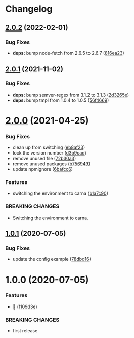 # Changelog

## [2.0.2](https://github.com/kettil/commitlint-config/compare/2.0.1...2.0.2) (2022-02-01)


### Bug Fixes

* **deps:** bump node-fetch from 2.6.5 to 2.6.7 ([816ea23](https://github.com/kettil/commitlint-config/commit/816ea2365aa58a4087caad2a0758606bc11438c9))

## [2.0.1](https://github.com/kettil/commitlint-config/compare/2.0.0...2.0.1) (2021-11-02)


### Bug Fixes

* **deps:** bump semver-regex from 3.1.2 to 3.1.3 ([2d3265e](https://github.com/kettil/commitlint-config/commit/2d3265edf94952338b6929a01727dd98df85a329))
* **deps:** bump tmpl from 1.0.4 to 1.0.5 ([56f4669](https://github.com/kettil/commitlint-config/commit/56f46698b65fdcefb64b0f5a81071b4c271ee7ce))

# [2.0.0](https://github.com/kettil/commitlint-config/compare/1.0.1...2.0.0) (2021-04-25)


### Bug Fixes

* clean up from switching ([eb8af23](https://github.com/kettil/commitlint-config/commit/eb8af2398a9a63e2e7738f25142ee425c2a71f71))
* lock the version number ([d3b9cad](https://github.com/kettil/commitlint-config/commit/d3b9cadebd007f27ba14740737cfde281d96174e))
* remove unused file ([72b30a3](https://github.com/kettil/commitlint-config/commit/72b30a347add36dfca6785a350e57fb408899aa9))
* remove unused packages ([b756949](https://github.com/kettil/commitlint-config/commit/b75694992d97b93bda25ecf23f7a8fdd787489d5))
* update npmignore ([6bafcc6](https://github.com/kettil/commitlint-config/commit/6bafcc64d3d2245e0ccde6cd98eebed9d7d2737b))


### Features

* switching the environment to carna ([b1a7c90](https://github.com/kettil/commitlint-config/commit/b1a7c907b44c65bae3efca2c5688b490ef458d3e))


### BREAKING CHANGES

* Switching the environment to carna.

## [1.0.1](https://github.com/kettil/commitlint-config/compare/1.0.0...1.0.1) (2020-07-05)


### Bug Fixes

* update the config example ([78dbd16](https://github.com/kettil/commitlint-config/commit/78dbd1636fdeb0c149d14722dfbeb82cdb8e2e5b))

# 1.0.0 (2020-07-05)


### Features

* 🐣 ([f109d3e](https://github.com/kettil/commitlint-config/commit/f109d3e01a5a546b64d4adb00d8c0be33c2fc6ae))


### BREAKING CHANGES

* first release
